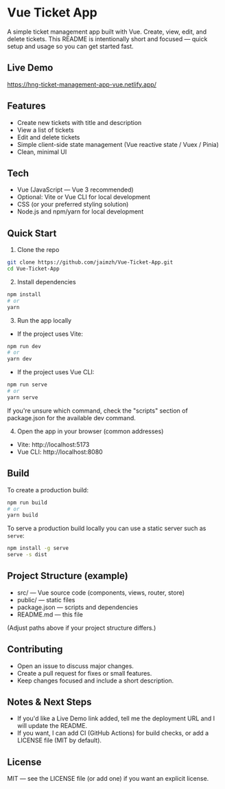 # Vue Ticket App

A simple ticket management app built with Vue. Create, view, edit, and delete tickets. This README is intentionally short and focused — quick setup and usage so you can get started fast.

## Live Demo
https://hng-ticket-management-app-vue.netlify.app/

## Features
- Create new tickets with title and description
- View a list of tickets
- Edit and delete tickets
- Simple client-side state management (Vue reactive state / Vuex / Pinia)
- Clean, minimal UI

## Tech
- Vue (JavaScript — Vue 3 recommended)
- Optional: Vite or Vue CLI for local development
- CSS (or your preferred styling solution)
- Node.js and npm/yarn for local development

## Quick Start

1. Clone the repo
```bash
git clone https://github.com/jaimzh/Vue-Ticket-App.git
cd Vue-Ticket-App
```

2. Install dependencies
```bash
npm install
# or
yarn
```

3. Run the app locally
- If the project uses Vite:
```bash
npm run dev
# or
yarn dev
```
- If the project uses Vue CLI:
```bash
npm run serve
# or
yarn serve
```

If you're unsure which command, check the "scripts" section of package.json for the available dev command.

4. Open the app in your browser (common addresses)
- Vite: http://localhost:5173
- Vue CLI: http://localhost:8080

## Build
To create a production build:
```bash
npm run build
# or
yarn build
```

To serve a production build locally you can use a static server such as `serve`:
```bash
npm install -g serve
serve -s dist
```

## Project Structure (example)
- src/ — Vue source code (components, views, router, store)
- public/ — static files
- package.json — scripts and dependencies
- README.md — this file

(Adjust paths above if your project structure differs.)

## Contributing
- Open an issue to discuss major changes.
- Create a pull request for fixes or small features.
- Keep changes focused and include a short description.

## Notes & Next Steps
- If you'd like a Live Demo link added, tell me the deployment URL and I will update the README.
- If you want, I can add CI (GitHub Actions) for build checks, or add a LICENSE file (MIT by default).

## License
MIT — see the LICENSE file (or add one) if you want an explicit license.
